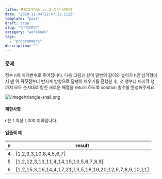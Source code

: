 ```yaml
---
title: 프로그래머스 Lv.2 삼각 달팽이
date: "2020-11-04T22:47:32.112Z"
template: "post"
draft: true
slug: "삼각달팽이"
category: "workbook"
tags:
  - "programmers"
description: ""
---
```


### 문제
정수 n이 매개변수로 주어집니다. 
다음 그림과 같이 밑변의 길이와 높이가 n인 삼각형에서 맨 위 꼭짓점부터 반시계 방향으로 달팽이 채우기를 진행한 후, 
첫 행부터 마지막 행까지 모두 순서대로 합친 새로운 배열을 return 하도록 solution 함수를 완성해주세요.

![/image/triangle-snail.png](삼각달팽이그림)

#### 제한사항
n은 1 이상 1,000 이하입니다.
#### 입출력 예
|n|result|
|---|---|
|4|[1,2,9,3,10,8,4,5,6,7]|
|5|[1,2,12,3,13,11,4,14,15,10,5,6,7,8,9]|
|6|[1,2,15,3,16,14,4,17,21,13,5,18,19,20,12,6,7,8,9,10,11]|
